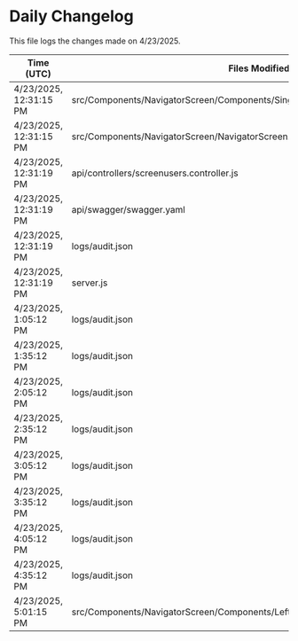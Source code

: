 # Daily Changelog

This file logs the changes made on 4/23/2025.

| Time (UTC)             | Files Modified                    | Changes (Addition/Deletion) |
|------------------------|-----------------------------------|-----------------------------|
| 4/23/2025, 12:31:15 PM | src/Components/NavigatorScreen/Components/SingleMRCard/SingleNoImageCardRed.js | 1 Additions & 1 Deletions |
| 4/23/2025, 12:31:15 PM | src/Components/NavigatorScreen/NavigatorScreen.js | 2 Additions & 2 Deletions |
| 4/23/2025, 12:31:19 PM | api/controllers/screenusers.controller.js | 9 Additions & 9 Deletions|
| 4/23/2025, 12:31:19 PM | api/swagger/swagger.yaml | 4 Additions & 4 Deletions|
| 4/23/2025, 12:31:19 PM | logs/audit.json | 15 Additions & 15 Deletions|
| 4/23/2025, 12:31:19 PM | server.js | 12 Additions & 12 Deletions|
| 4/23/2025, 1:05:12 PM | logs/audit.json | 10 Additions & 10 Deletions|
| 4/23/2025, 1:35:12 PM | logs/audit.json | 10 Additions & 10 Deletions|
| 4/23/2025, 2:05:12 PM | logs/audit.json | 10 Additions & 10 Deletions|
| 4/23/2025, 2:35:12 PM | logs/audit.json | 10 Additions & 10 Deletions|
| 4/23/2025, 3:05:12 PM | logs/audit.json | 10 Additions & 10 Deletions|
| 4/23/2025, 3:35:12 PM | logs/audit.json | 10 Additions & 10 Deletions|
| 4/23/2025, 4:05:12 PM | logs/audit.json | 10 Additions & 10 Deletions|
| 4/23/2025, 4:35:12 PM | logs/audit.json | 10 Additions & 10 Deletions|
| 4/23/2025, 5:01:15 PM | src/Components/NavigatorScreen/Components/LeftSide/LeftTop/LeftTopLogo.js | 3 Additions & 2 Deletions|
